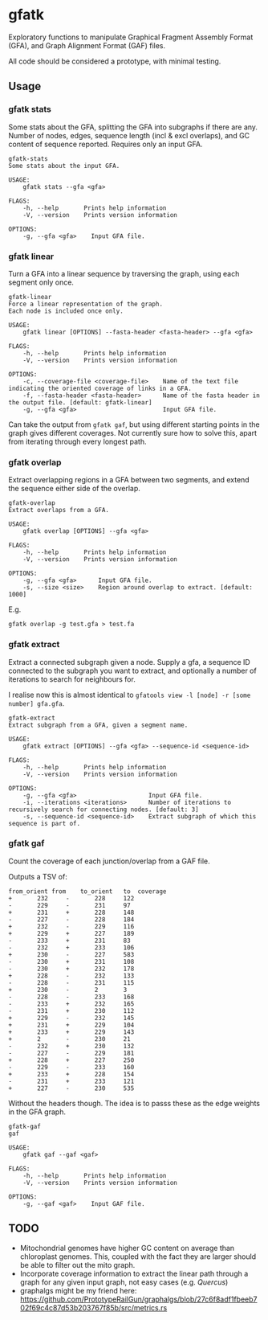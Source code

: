# gfatk

Exploratory functions to manipulate Graphical Fragment Assembly Format (GFA), and Graph Alignment Format (GAF) files.

All code should be considered a prototype, with minimal testing.

## Usage

### gfatk stats

Some stats about the GFA, splitting the GFA into subgraphs if there are any. Number of nodes, edges, sequence length (incl & excl overlaps), and GC content of sequence reported. Requires only an input GFA.

```
gfatk-stats 
Some stats about the input GFA.

USAGE:
    gfatk stats --gfa <gfa>

FLAGS:
    -h, --help       Prints help information
    -V, --version    Prints version information

OPTIONS:
    -g, --gfa <gfa>    Input GFA file.
```

### gfatk linear

Turn a GFA into a linear sequence by traversing the graph, using each segment only once.

```
gfatk-linear 
Force a linear representation of the graph.
Each node is included once only.

USAGE:
    gfatk linear [OPTIONS] --fasta-header <fasta-header> --gfa <gfa>

FLAGS:
    -h, --help       Prints help information
    -V, --version    Prints version information

OPTIONS:
    -c, --coverage-file <coverage-file>    Name of the text file indicating the oriented coverage of links in a GFA.
    -f, --fasta-header <fasta-header>      Name of the fasta header in the output file. [default: gfatk-linear]
    -g, --gfa <gfa>                        Input GFA file.
```

Can take the output from `gfatk gaf`, but using different starting points in the graph gives different coverages. Not currently sure how to solve this, apart from iterating through every longest path.

### gfatk overlap

Extract overlapping regions in a GFA between two segments, and extend the sequence either side of the overlap.

```
gfatk-overlap 
Extract overlaps from a GFA.

USAGE:
    gfatk overlap [OPTIONS] --gfa <gfa>

FLAGS:
    -h, --help       Prints help information
    -V, --version    Prints version information

OPTIONS:
    -g, --gfa <gfa>      Input GFA file.
    -s, --size <size>    Region around overlap to extract. [default: 1000]
```

E.g. 

`gfatk overlap -g test.gfa > test.fa`

### gfatk extract

Extract a connected subgraph given a node. Supply a gfa, a sequence ID connected to the subgraph you want to extract, and optionally a number of iterations to search for neighbours for.

I realise now this is almost identical to `gfatools view -l [node] -r [some number] gfa.gfa`.

```
gfatk-extract 
Extract subgraph from a GFA, given a segment name.

USAGE:
    gfatk extract [OPTIONS] --gfa <gfa> --sequence-id <sequence-id>

FLAGS:
    -h, --help       Prints help information
    -V, --version    Prints version information

OPTIONS:
    -g, --gfa <gfa>                    Input GFA file.
    -i, --iterations <iterations>      Number of iterations to recursively search for connecting nodes. [default: 3]
    -s, --sequence-id <sequence-id>    Extract subgraph of which this sequence is part of.
```

### gfatk gaf

Count the coverage of each junction/overlap from a GAF file.

Outputs a TSV of:

```
from_orient	from	to_orient	to	coverage
+       232     -       228     122
-       229     -       231     97
+       231     +       228     148
-       227     -       228     184
+       232     -       229     116
+       229     +       227     189
-       233     +       231     83
-       232     +       233     106
+       230     -       227     583
-       230     +       231     108
-       230     +       232     178
+       228     -       232     133
-       228     -       231     115
+       230     -       2       3
-       228     -       233     168
-       233     +       232     165
-       231     +       230     112
+       229     -       232     145
+       231     +       229     104
+       233     +       229     143
+       2       -       230     21
-       232     +       230     132
-       227     -       229     181
+       228     +       227     250
-       229     -       233     160
+       233     +       228     154
-       231     +       233     121
+       227     -       230     535
```

Without the headers though. The idea is to passs these as the edge weights in the GFA graph.

```
gfatk-gaf 
gaf

USAGE:
    gfatk gaf --gaf <gaf>

FLAGS:
    -h, --help       Prints help information
    -V, --version    Prints version information

OPTIONS:
    -g, --gaf <gaf>    Input GAF file.
```

## TODO

- Mitochondrial genomes have higher GC content on average than chloroplast genomes. This, coupled with the fact they are larger should be able to filter out the mito graph.
- Incorporate coverage information to extract the linear path through a graph for any given input graph, not easy cases (e.g. *Quercus*)
- graphalgs might be my friend here: https://github.com/PrototypeRailGun/graphalgs/blob/27c6f8adf1fbeeb702f69c4c87d53b203767f85b/src/metrics.rs